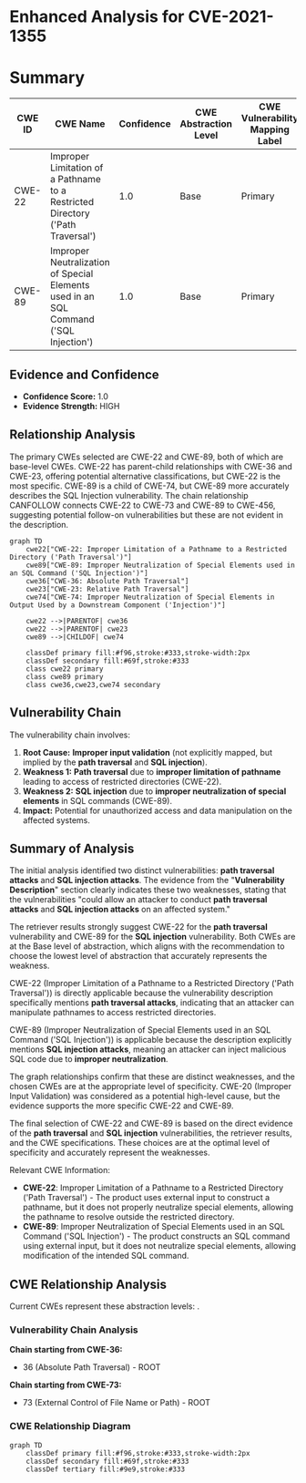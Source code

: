 # Enhanced Analysis for CVE-2021-1355

# Summary
| CWE ID | CWE Name | Confidence | CWE Abstraction Level | CWE Vulnerability Mapping Label | CWE-Vulnerability Mapping Notes |
|---|---|---|---|---|---|
| CWE-22 | Improper Limitation of a Pathname to a Restricted Directory ('Path Traversal') | 1.0 | Base | Primary | Allowed |
| CWE-89 | Improper Neutralization of Special Elements used in an SQL Command ('SQL Injection') | 1.0 | Base | Primary | Allowed |

## Evidence and Confidence

*   **Confidence Score:** 1.0
*   **Evidence Strength:** HIGH

## Relationship Analysis
The primary CWEs selected are CWE-22 and CWE-89, both of which are base-level CWEs. CWE-22 has parent-child relationships with CWE-36 and CWE-23, offering potential alternative classifications, but CWE-22 is the most specific. CWE-89 is a child of CWE-74, but CWE-89 more accurately describes the SQL Injection vulnerability. The chain relationship CANFOLLOW connects CWE-22 to CWE-73 and CWE-89 to CWE-456, suggesting potential follow-on vulnerabilities but these are not evident in the description.

```mermaid
graph TD
    cwe22["CWE-22: Improper Limitation of a Pathname to a Restricted Directory ('Path Traversal')"]
    cwe89["CWE-89: Improper Neutralization of Special Elements used in an SQL Command ('SQL Injection')"]
    cwe36["CWE-36: Absolute Path Traversal"]
    cwe23["CWE-23: Relative Path Traversal"]
    cwe74["CWE-74: Improper Neutralization of Special Elements in Output Used by a Downstream Component ('Injection')"]

    cwe22 -->|PARENTOF| cwe36
    cwe22 -->|PARENTOF| cwe23
    cwe89 -->|CHILDOF| cwe74

    classDef primary fill:#f96,stroke:#333,stroke-width:2px
    classDef secondary fill:#69f,stroke:#333
    class cwe22 primary
    class cwe89 primary
    class cwe36,cwe23,cwe74 secondary
```

## Vulnerability Chain
The vulnerability chain involves:
1.  **Root Cause:** **Improper input validation** (not explicitly mapped, but implied by the **path traversal** and **SQL injection**).
2.  **Weakness 1:** **Path traversal** due to **improper limitation of pathname** leading to access of restricted directories (CWE-22).
3.  **Weakness 2:** **SQL injection** due to **improper neutralization of special elements** in SQL commands (CWE-89).
4.  **Impact:** Potential for unauthorized access and data manipulation on the affected systems.

## Summary of Analysis
The initial analysis identified two distinct vulnerabilities: **path traversal attacks** and **SQL injection attacks**. The evidence from the "**Vulnerability Description**" section clearly indicates these two weaknesses, stating that the vulnerabilities "could allow an attacker to conduct **path traversal attacks** and **SQL injection attacks** on an affected system."

The retriever results strongly suggest CWE-22 for the **path traversal** vulnerability and CWE-89 for the **SQL injection** vulnerability. Both CWEs are at the Base level of abstraction, which aligns with the recommendation to choose the lowest level of abstraction that accurately represents the weakness.

CWE-22 (Improper Limitation of a Pathname to a Restricted Directory ('Path Traversal')) is directly applicable because the vulnerability description specifically mentions **path traversal attacks**, indicating that an attacker can manipulate pathnames to access restricted directories.

CWE-89 (Improper Neutralization of Special Elements used in an SQL Command ('SQL Injection')) is applicable because the description explicitly mentions **SQL injection attacks**, meaning an attacker can inject malicious SQL code due to **improper neutralization**.

The graph relationships confirm that these are distinct weaknesses, and the chosen CWEs are at the appropriate level of specificity. CWE-20 (Improper Input Validation) was considered as a potential high-level cause, but the evidence supports the more specific CWE-22 and CWE-89.

The final selection of CWE-22 and CWE-89 is based on the direct evidence of the **path traversal** and **SQL injection** vulnerabilities, the retriever results, and the CWE specifications. These choices are at the optimal level of specificity and accurately represent the weaknesses.

Relevant CWE Information:
- **CWE-22**: Improper Limitation of a Pathname to a Restricted Directory ('Path Traversal') - The product uses external input to construct a pathname, but it does not properly neutralize special elements, allowing the pathname to resolve outside the restricted directory.
- **CWE-89**: Improper Neutralization of Special Elements used in an SQL Command ('SQL Injection') - The product constructs an SQL command using external input, but it does not neutralize special elements, allowing modification of the intended SQL command.


## CWE Relationship Analysis

Current CWEs represent these abstraction levels: .


### Vulnerability Chain Analysis

**Chain starting from CWE-36:**
- 36 (Absolute Path Traversal) - ROOT


**Chain starting from CWE-73:**
- 73 (External Control of File Name or Path) - ROOT



### CWE Relationship Diagram

```mermaid
graph TD
    classDef primary fill:#f96,stroke:#333,stroke-width:2px
    classDef secondary fill:#69f,stroke:#333
    classDef tertiary fill:#9e9,stroke:#333
```